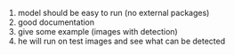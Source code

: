 1. model should be easy to run (no external packages)
2. good documentation
3. give some example (images with detection)
4. he will run on test images and see what can be detected
